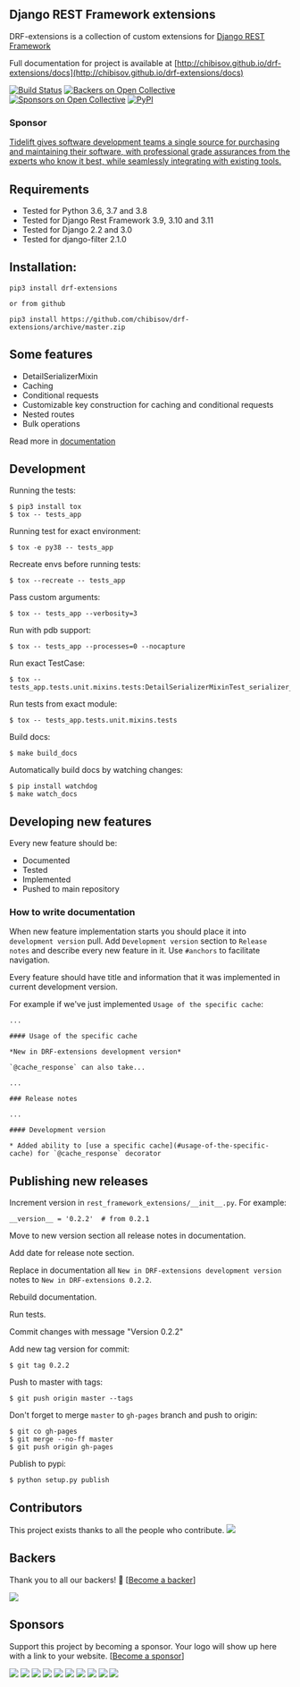 ## Django REST Framework extensions

DRF-extensions is a collection of custom extensions for [Django REST Framework](https://github.com/tomchristie/django-rest-framework)

Full documentation for project is available at [http://chibisov.github.io/drf-extensions/docs](http://chibisov.github.io/drf-extensions/docs)

[![Build Status](https://travis-ci.org/chibisov/drf-extensions.svg?branch=master)](https://travis-ci.org/chibisov/drf-extensions)
[![Backers on Open Collective](https://opencollective.com/drf-extensions/backers/badge.svg)](#backers) [![Sponsors on Open Collective](https://opencollective.com/drf-extensions/sponsors/badge.svg)](#sponsors) [![PyPI](https://img.shields.io/pypi/v/drf-extensions.svg)](https://pypi.python.org/pypi/drf-extensions)

### Sponsor

[Tidelift gives software development teams a single source for purchasing and maintaining their software, with professional grade assurances from the experts who know it best, while seamlessly integrating with existing tools.](https://tidelift.com/subscription/pkg/pypi-drf-extensions?utm_source=pypi-drf-extensions&utm_medium=referral&utm_campaign=readme)


## Requirements

* Tested for Python 3.6, 3.7 and 3.8
* Tested for Django Rest Framework 3.9, 3.10 and 3.11
* Tested for Django 2.2 and 3.0
* Tested for django-filter 2.1.0

## Installation:

    pip3 install drf-extensions
    
    or from github
    
    pip3 install https://github.com/chibisov/drf-extensions/archive/master.zip

## Some features

* DetailSerializerMixin
* Caching
* Conditional requests
* Customizable key construction for caching and conditional requests
* Nested routes
* Bulk operations

Read more in [documentation](http://chibisov.github.io/drf-extensions/docs)

## Development

Running the tests:

    $ pip3 install tox
    $ tox -- tests_app

Running test for exact environment:

    $ tox -e py38 -- tests_app

Recreate envs before running tests:

    $ tox --recreate -- tests_app

Pass custom arguments:

    $ tox -- tests_app --verbosity=3

Run with pdb support:

    $ tox -- tests_app --processes=0 --nocapture

Run exact TestCase:

    $ tox -- tests_app.tests.unit.mixins.tests:DetailSerializerMixinTest_serializer_detail_class

Run tests from exact module:

    $ tox -- tests_app.tests.unit.mixins.tests

Build docs:

    $ make build_docs

Automatically build docs by watching changes:

    $ pip install watchdog
    $ make watch_docs

## Developing new features

Every new feature should be:

* Documented
* Tested
* Implemented
* Pushed to main repository

### How to write documentation

When new feature implementation starts you should place it into `development version` pull. Add `Development version`
section to `Release notes` and describe every new feature in it. Use `#anchors` to facilitate navigation.

Every feature should have title and information that it was implemented in current development version.

For example if we've just implemented `Usage of the specific cache`:

    ...

    #### Usage of the specific cache

    *New in DRF-extensions development version*

    `@cache_response` can also take...

    ...

    ### Release notes

    ...

    #### Development version

    * Added ability to [use a specific cache](#usage-of-the-specific-cache) for `@cache_response` decorator

## Publishing new releases

Increment version in `rest_framework_extensions/__init__.py`. For example:

    __version__ = '0.2.2'  # from 0.2.1

Move to new version section all release notes in documentation.

Add date for release note section.

Replace in documentation all `New in DRF-extensions development version` notes to `New in DRF-extensions 0.2.2`.

Rebuild documentation.

Run tests.

Commit changes with message "Version 0.2.2"

Add new tag version for commit:

    $ git tag 0.2.2

Push to master with tags:

    $ git push origin master --tags

Don't forget to merge `master` to `gh-pages` branch and push to origin:

    $ git co gh-pages
    $ git merge --no-ff master
    $ git push origin gh-pages

Publish to pypi:

    $ python setup.py publish

## Contributors

This project exists thanks to all the people who contribute. <img src="https://opencollective.com/drf-extensions/contributors.svg?width=890&button=false" />


## Backers

Thank you to all our backers! 🙏 [[Become a backer](https://opencollective.com/drf-extensions#backer)]

<a href="https://opencollective.com/drf-extensions#backers" target="_blank"><img src="https://opencollective.com/drf-extensions/backers.svg?width=890"></a>


## Sponsors

Support this project by becoming a sponsor. Your logo will show up here with a link to your website. [[Become a sponsor](https://opencollective.com/drf-extensions#sponsor)]

<a href="https://opencollective.com/drf-extensions/sponsor/0/website" target="_blank"><img src="https://opencollective.com/drf-extensions/sponsor/0/avatar.svg"></a>
<a href="https://opencollective.com/drf-extensions/sponsor/1/website" target="_blank"><img src="https://opencollective.com/drf-extensions/sponsor/1/avatar.svg"></a>
<a href="https://opencollective.com/drf-extensions/sponsor/2/website" target="_blank"><img src="https://opencollective.com/drf-extensions/sponsor/2/avatar.svg"></a>
<a href="https://opencollective.com/drf-extensions/sponsor/3/website" target="_blank"><img src="https://opencollective.com/drf-extensions/sponsor/3/avatar.svg"></a>
<a href="https://opencollective.com/drf-extensions/sponsor/4/website" target="_blank"><img src="https://opencollective.com/drf-extensions/sponsor/4/avatar.svg"></a>
<a href="https://opencollective.com/drf-extensions/sponsor/5/website" target="_blank"><img src="https://opencollective.com/drf-extensions/sponsor/5/avatar.svg"></a>
<a href="https://opencollective.com/drf-extensions/sponsor/6/website" target="_blank"><img src="https://opencollective.com/drf-extensions/sponsor/6/avatar.svg"></a>
<a href="https://opencollective.com/drf-extensions/sponsor/7/website" target="_blank"><img src="https://opencollective.com/drf-extensions/sponsor/7/avatar.svg"></a>
<a href="https://opencollective.com/drf-extensions/sponsor/8/website" target="_blank"><img src="https://opencollective.com/drf-extensions/sponsor/8/avatar.svg"></a>
<a href="https://opencollective.com/drf-extensions/sponsor/9/website" target="_blank"><img src="https://opencollective.com/drf-extensions/sponsor/9/avatar.svg"></a>


